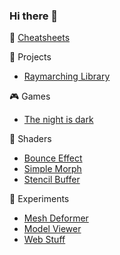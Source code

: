 ### Hi there 👋

:scroll: [Cheatsheets](https://adcimon.github.io/cheatsheets/)

:hammer: Projects
* [Raymarching Library](https://github.com/adcimon/com.adcimon.raymarching)

:video_game: Games
* [The night is dark](https://adcimon.github.io/the-night-is-dark/)

:art: Shaders
* [Bounce Effect](https://github.com/adcimon/vertex-shader-bounce-effect)
* [Simple Morph](https://github.com/adcimon/vertex-shader-simple-morph)
* [Stencil Buffer](https://github.com/adcimon/stencil-buffer-4-item-box)

:construction: Experiments
* [Mesh Deformer](https://github.com/adcimon/unity-job-system-mesh-deformer)
* [Model Viewer](https://adcimon.github.io/web-model-viewer/)
* [Web Stuff](https://adcimon.github.io/web-experiments/)
